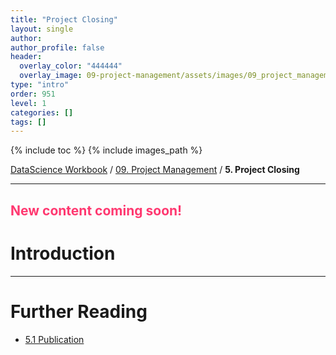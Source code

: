 ```yaml
---
title: "Project Closing"
layout: single
author:
author_profile: false
header:
  overlay_color: "444444"
  overlay_image: 09-project-management/assets/images/09_project_management_banner.png
type: "intro"
order: 951
level: 1
categories: []
tags: []
---
```


{% include toc %}
{% include images_path %}

[DataScience Workbook](https://datascience.101workbook.org/) / [09. Project Management](../00-ProjectManagement-LandingPage.md) / **5. Project Closing**

---


## <span style="color: #ff3870;">New content coming soon!</span>

# Introduction





___
# Further Reading
* [5.1 Publication](02-publication)
